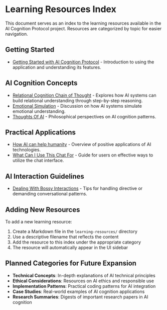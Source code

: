 # Learning Resources Index

This document serves as an index to the learning resources available in the AI Cognition Protocol project. Resources are categorized by topic for easier navigation.

## Getting Started

- [Getting Started with AI Cognition Protocol](./GettingStarted.md) - Introduction to using the application and understanding its features.

## AI Cognition Concepts

- [Relational Cognition Chain of Thought](./RelationalCognitionCot.md) - Explores how AI systems can build relational understanding through step-by-step reasoning.
- [Emotional Simulation](./EmotionalSimulation.md) - Discussion on how AI systems simulate emotional understanding.
- [Thoughts Of AI](./Thoughts%20Of%20AI.md) - Philosophical perspectives on AI cognition patterns.

## Practical Applications

- [How AI can help humanity](./How%20AI%20can%20help%20humanity.md) - Overview of positive applications of AI technologies.
- [What Can I Use This Chat For](./What%20Can%20I%20Use%20This%20Chat%20For.md) - Guide for users on effective ways to utilize the chat interface.

## AI Interaction Guidelines

- [Dealing With Bossy Interactions](./BossyDealingWith.md) - Tips for handling directive or demanding conversational patterns.

## Adding New Resources

To add a new learning resource:

1. Create a Markdown file in the `learning-resources/` directory
2. Use a descriptive filename that reflects the content
3. Add the resource to this index under the appropriate category
4. The resource will automatically appear in the UI sidebar

## Planned Categories for Future Expansion

- **Technical Concepts**: In-depth explanations of AI technical principles
- **Ethical Considerations**: Resources on AI ethics and responsible use
- **Implementation Patterns**: Practical coding patterns for AI integration
- **Case Studies**: Real-world examples of AI cognition applications
- **Research Summaries**: Digests of important research papers in AI cognition
